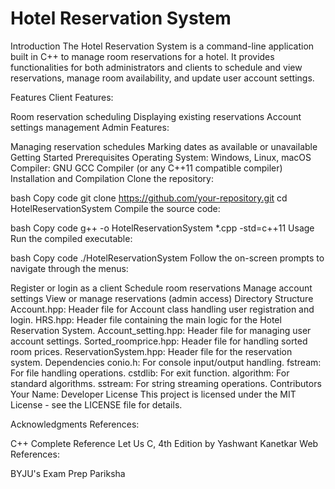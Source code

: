 # Hotel Reservation System
Introduction
The Hotel Reservation System is a command-line application built in C++ to manage room reservations for a hotel. It provides functionalities for both administrators and clients to schedule and view reservations, manage room availability, and update user account settings.

Features
Client Features:

Room reservation scheduling
Displaying existing reservations
Account settings management
Admin Features:

Managing reservation schedules
Marking dates as available or unavailable
Getting Started
Prerequisites
Operating System: Windows, Linux, macOS
Compiler: GNU GCC Compiler (or any C++11 compatible compiler)
Installation and Compilation
Clone the repository:

bash
Copy code
git clone https://github.com/your-repository.git
cd HotelReservationSystem
Compile the source code:

bash
Copy code
g++ -o HotelReservationSystem *.cpp -std=c++11
Usage
Run the compiled executable:

bash
Copy code
./HotelReservationSystem
Follow the on-screen prompts to navigate through the menus:

Register or login as a client
Schedule room reservations
Manage account settings
View or manage reservations (admin access)
Directory Structure
Account.hpp: Header file for Account class handling user registration and login.
HRS.hpp: Header file containing the main logic for the Hotel Reservation System.
Account_setting.hpp: Header file for managing user account settings.
Sorted_roomprice.hpp: Header file for handling sorted room prices.
ReservationSystem.hpp: Header file for the reservation system.
Dependencies
conio.h: For console input/output handling.
fstream: For file handling operations.
cstdlib: For exit function.
algorithm: For standard algorithms.
sstream: For string streaming operations.
Contributors
Your Name: Developer
License
This project is licensed under the MIT License - see the LICENSE file for details.

Acknowledgments
References:

C++ Complete Reference
Let Us C, 4th Edition by Yashwant Kanetkar
Web References:

BYJU's Exam Prep
Pariksha
